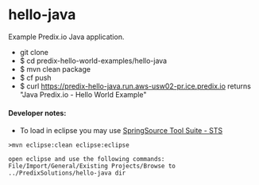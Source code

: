 hello-java
===========

Example Predix.io Java application.

- git clone 
- $ cd predix-hello-world-examples/hello-java
- $ mvn clean package
- $ cf push 
- $ curl https://predix-hello-java.run.aws-usw02-pr.ice.predix.io  returns "Java Predix.io - Hello World Example"

#### Developer notes:

 - To load in eclipse you may use [SpringSource Tool Suite - STS](https://spring.io/tools/sts/all)  
  ```
  >mvn eclipse:clean eclipse:eclipse  
  
  open eclipse and use the following commands:
  File/Import/General/Existing Projects/Browse to ../PredixSolutions/hello-java dir   
  ```
